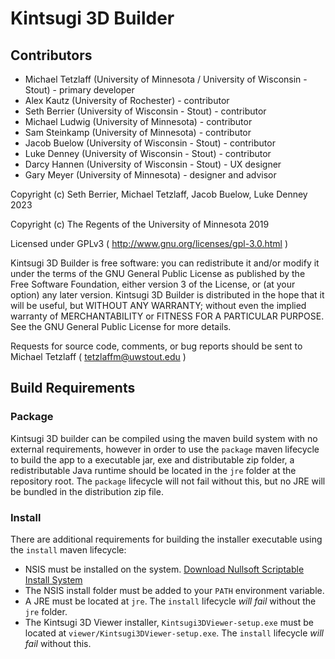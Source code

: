 # Kintsugi 3D Builder

## Contributors
- Michael Tetzlaff (University of Minnesota / University of Wisconsin - Stout) - primary developer
- Alex Kautz (University of Rochester) - contributor
- Seth Berrier (University of Wisconsin - Stout) - contributor
- Michael Ludwig (University of Minnesota) - contributor
- Sam Steinkamp (University of Minnesota) - contributor
- Jacob Buelow (University of Wisconsin - Stout) - contributor
- Luke Denney (University of Wisconsin - Stout) - contributor
- Darcy Hannen (University of Wisconsin - Stout) - UX designer
- Gary Meyer (University of Minnesota) - designer and advisor

Copyright (c) Seth Berrier, Michael Tetzlaff, Jacob Buelow, Luke Denney 2023

Copyright (c) The Regents of the University of Minnesota 2019

Licensed under GPLv3 
( http://www.gnu.org/licenses/gpl-3.0.html )

Kintsugi 3D Builder is free software: you can redistribute it and/or modify it under the terms of the GNU General Public License as published by the Free Software Foundation, either version 3 of the License, or (at your option) any later version.
Kintsugi 3D Builder is distributed in the hope that it will be useful, but WITHOUT ANY WARRANTY; without even the implied warranty of MERCHANTABILITY or FITNESS FOR A PARTICULAR PURPOSE.  See the GNU General Public License for more details.
 
Requests for source code, comments, or bug reports should be sent to
Michael Tetzlaff ( tetzlaffm@uwstout.edu )

## Build Requirements
### Package
Kintsugi 3D builder can be compiled using the maven build system with no external requirements,
however in order to use the `package` maven lifecycle to build the app to a executable jar, exe and distributable zip folder,
a redistributable Java runtime should be located in the `jre` folder at the repository root. The `package` lifecycle will not fail without this,
but no JRE will be bundled in the distribution zip file.

### Install
There are additional requirements for building the installer executable using the `install` maven lifecycle:
- NSIS must be installed on the system. [Download Nullsoft Scriptable Install System](https://nsis.sourceforge.io/Download)
- The NSIS install folder must be added to your `PATH` environment variable.
- A JRE must be located at `jre`. The `install` lifecycle *will fail* without the `jre` folder.
- The Kintsugi 3D Viewer installer, `Kintsugi3DViewer-setup.exe` must be located at `viewer/Kintsugi3DViewer-setup.exe`. The `install` lifecycle *will fail* without this.